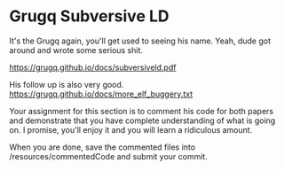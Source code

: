 # Grugq Subversive LD
It's the Grugq again, you'll get used to seeing his name. Yeah, dude got around and wrote some serious shit. 

<https://grugq.github.io/docs/subversiveld.pdf>

His follow up is also very good. <https://grugq.github.io/docs/more_elf_buggery.txt>

Your assignment for this section is to comment his code for both papers and demonstrate that you have complete understanding of what is going on. I promise, you'll enjoy it and you will learn a ridiculous amount. 

When you are done, save the commented files into /resources/commentedCode and submit your commit.

